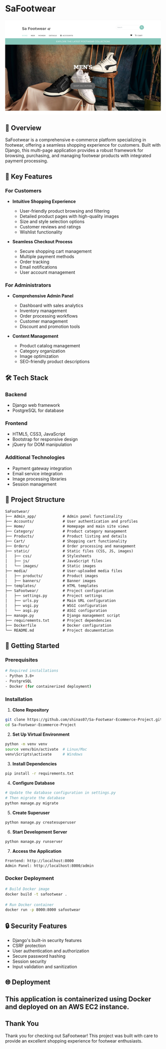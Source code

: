 # SaFootwear

![SaFootwear Logo](media/website_previews/safootwear_preview.png)

## 👟 Overview
SaFootwear is a comprehensive e-commerce platform specializing in footwear, offering a seamless shopping experience for customers. Built with Django, this multi-page application provides a robust framework for browsing, purchasing, and managing footwear products with integrated payment processing.

## 🌟 Key Features

### For Customers
- **Intuitive Shopping Experience**
  - User-friendly product browsing and filtering
  - Detailed product pages with high-quality images
  - Size and style selection options
  - Customer reviews and ratings
  - Wishlist functionality

- **Seamless Checkout Process**
  - Secure shopping cart management
  - Multiple payment methods
  - Order tracking
  - Email notifications
  - User account management

### For Administrators
- **Comprehensive Admin Panel**
  - Dashboard with sales analytics
  - Inventory management
  - Order processing workflows
  - Customer management
  - Discount and promotion tools

- **Content Management**
  - Product catalog management
  - Category organization
  - Image optimization
  - SEO-friendly product descriptions

## 🛠 Tech Stack

### Backend
- Django web framework
- PostgreSQL for database

### Frontend
- HTML5, CSS3, JavaScript
- Bootstrap for responsive design
- jQuery for DOM manipulation

### Additional Technologies
- Payment gateway integration
- Email service integration
- Image processing libraries
- Session management

## 📁 Project Structure
```
SaFootwear/
├── Admin_app/            # Admin panel functionality
├── Accounts/             # User authentication and profiles
├── Home/                 # Homepage and main site views
├── Category/             # Product category management
├── Products/             # Product listing and details
├── Cart/                 # Shopping cart functionality
├── Orders/               # Order processing and management
├── static/               # Static files (CSS, JS, images)
│   ├── css/              # Stylesheets
│   ├── js/               # JavaScript files
│   └── images/           # Static images
├── media/                # User-uploaded media files
│   ├── products/         # Product images
│   ├── banners/          # Banner images
├── templates/            # HTML templates
├── SaFootwear/           # Project configuration
│   ├── settings.py       # Project settings
│   ├── urls.py           # Main URL configuration
│   ├── wsgi.py           # WSGI configuration
│   └── asgi.py           # ASGI configuration
├── manage.py             # Django management script
├── requirements.txt      # Project dependencies
├── Dockerfile            # Docker configuration
└── README.md             # Project documentation
```

## 🚀 Getting Started

### Prerequisites
```bash
# Required installations
- Python 3.8+
- PostgreSQL
- Docker (for containerized deployment)
```

### Installation

1. **Clone Repository**
```bash
git clone https://github.com/shinas07/Sa-Footwear-Ecommerce-Project.git
cd Sa-Footwear-Ecommerce-Project
```

2. **Set Up Virtual Environment**
```bash
python -m venv venv
source venv/bin/activate  # Linux/Mac
venv\Scripts\activate     # Windows
```

3. **Install Dependencies**
```bash
pip install -r requirements.txt
```

4. **Configure Database**
```bash
# Update the database configuration in settings.py
# Then migrate the database
python manage.py migrate
```

5. **Create Superuser**
```bash
python manage.py createsuperuser
```

6. **Start Development Server**
```bash
python manage.py runserver
```

7. **Access the Application**
```
Frontend: http://localhost:8000
Admin Panel: http://localhost:8000/admin
```

### Docker Deployment
```bash
# Build Docker image
docker build -t safootwear .

# Run Docker container
docker run -p 8000:8000 safootwear
```

## 🔒 Security Features
- Django's built-in security features
- CSRF protection
- User authentication and authorization
- Secure password hashing
- Session security
- Input validation and sanitization

## 🌐 Deployment
This application is containerized using Docker and deployed on an AWS EC2 instance.
---

## Thank You
Thank you for checking out SaFootwear! This project was built with care to provide an excellent shopping experience for footwear enthusiasts.
